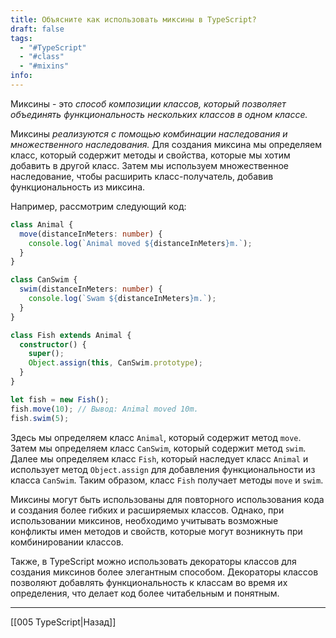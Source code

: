 ```yaml
---
title: Объясните как использовать миксины в TypeScript?
draft: false
tags:
  - "#TypeScript"
  - "#class"
  - "#mixins"
info:
---
```

Миксины - это *способ композиции классов, который позволяет объединять функциональность нескольких классов в одном классе.*

Миксины *реализуются с помощью комбинации наследования и множественного наследования.* Для создания миксина мы определяем класс, который содержит методы и свойства, которые мы хотим добавить в другой класс. Затем мы используем множественное наследование, чтобы расширить класс-получатель, добавив функциональность из миксина.

Например, рассмотрим следующий код:

```typescript
class Animal {
  move(distanceInMeters: number) {
    console.log(`Animal moved ${distanceInMeters}m.`);
  }
}

class CanSwim {
  swim(distanceInMeters: number) {
    console.log(`Swam ${distanceInMeters}m.`);
  }
}

class Fish extends Animal {
  constructor() {
    super();
    Object.assign(this, CanSwim.prototype);
  }
}

let fish = new Fish();
fish.move(10); // Вывод: Animal moved 10m.
fish.swim(5);
```

Здесь мы определяем класс `Animal`, который содержит метод `move`. Затем мы определяем класс `CanSwim`, который содержит метод `swim`. Далее мы определяем класс `Fish`, который наследует класс `Animal` и использует метод `Object.assign` для добавления функциональности из класса `CanSwim`. Таким образом, класс `Fish` получает методы `move` и `swim`.

Миксины могут быть использованы для повторного использования кода и создания более гибких и расширяемых классов. Однако, при использовании миксинов, необходимо учитывать возможные конфликты имен методов и свойств, которые могут возникнуть при комбинировании классов.

Также, в TypeScript можно использовать декораторы классов для создания миксинов более элегантным способом. Декораторы классов позволяют добавлять функциональность к классам во время их определения, что делает код более читабельным и понятным.

_____

[[005 TypeScript|Назад]]